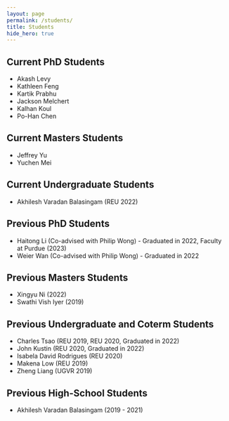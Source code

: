 ```yaml
---
layout: page
permalink: /students/
title: Students
hide_hero: true
---
```


## Current PhD Students
- Akash Levy
- Kathleen Feng
- Kartik Prabhu
- Jackson Melchert
- Kalhan Koul
- Po-Han Chen

## Current Masters Students
- Jeffrey Yu
- Yuchen Mei

## Current Undergraduate Students
- Akhilesh Varadan Balasingam (REU 2022)

## Previous PhD Students
- Haitong Li (Co-advised with Philip Wong) - Graduated in 2022, Faculty at Purdue (2023)
- Weier Wan (Co-advised with Philip Wong) - Graduated in 2022

## Previous Masters Students
- Xingyu Ni (2022)
- Swathi Vish Iyer (2019)

## Previous Undergraduate and Coterm Students
- Charles Tsao (REU 2019, REU 2020, Graduated in 2022)
- John Kustin (REU 2020, Graduated in 2022)
- Isabela David Rodrigues (REU 2020)
- Makena Low (REU 2019)
- Zheng Liang (UGVR 2019)

## Previous High-School Students
- Akhilesh Varadan Balasingam (2019 - 2021)
